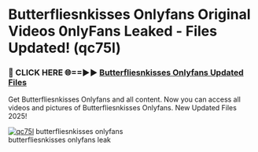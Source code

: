 # Butterfliesnkisses Onlyfans Original Videos 0nlyFans Leaked - Files Updated! (qc75l)

<h3>🔴 CLICK HERE 🌐==►► <a href="https://tinyurl.com/3hn5wdd3" rel="nofollow">Butterfliesnkisses Onlyfans Updated Files</a></h3>

Get Butterfliesnkisses Onlyfans and all content. Now you can access all videos and pictures of Butterfliesnkisses Onlyfans. New Updated Files 2025!

[![qc75l](https://i.imgur.com/4HnBqBT.gif)](https://tinyurl.com/3hn5wdd3)
butterfliesnkisses onlyfans<br>
butterfliesnkisses onlyfans leak